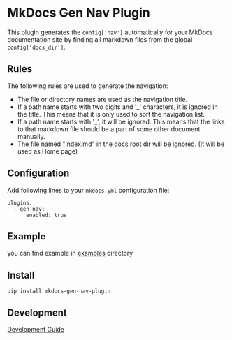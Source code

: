 # MkDocs Gen Nav Plugin

This plugin generates the `config['nav']` automatically for your MkDocs documentation site by finding all markdown files from the global `config['docs_dir']`.

## Rules

The following rules are used to generate the navigation:

* The file or directory names are used as the navigation title.
* If a path name starts with two digits and '_' characters, it is ignored in the title. This means that it is only used to sort the navigation list.
* If a path name starts with '_', it will be ignored. This means that the links to that markdown file should be a part of some other document manually.
* The file named "index.md" in the docs root dir will be ignored. (It will be used as Home page)

## Configuration

Add following lines to your `mkdocs.yml` configuration file:

```
plugins:
  - gen_nav:
      enabled: true
```

## Example

you can find example in [examples](./examples) directory

## Install

`pip install mkdocs-gen-nav-plugin`

## Development

[Development Guide](./docs/development.md)
